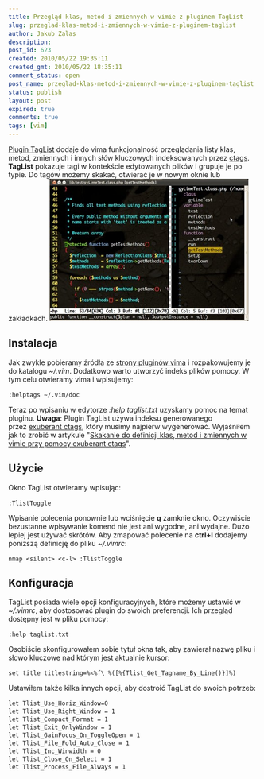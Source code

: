 ```yaml
---
title: Przegląd klas, metod i zmiennych w vimie z pluginem TagList
slug: przeglad-klas-metod-i-zmiennych-w-vimie-z-pluginem-taglist
author: Jakub Zalas
description: 
post_id: 623
created: 2010/05/22 19:35:11
created_gmt: 2010/05/22 18:35:11
comment_status: open
post_name: przeglad-klas-metod-i-zmiennych-w-vimie-z-pluginem-taglist
status: publish
layout: post
expired: true
comments: true
tags: [vim]
---
```


[Plugin TagList](http://vim.sourceforge.net/scripts/script.php?script_id=273) dodaje do vima funkcjonalność przeglądania listy klas, metod, zmiennych i innych słów kluczowych indeksowanych przez [ctags](/skakanie-do-definicji-klas-metod-i-zmiennych-w-vimie-przy-pomocy-exuberant-ctags). **TagList** pokazuje tagi w kontekście edytowanych plików i grupuje je po typie. Do tagów możemy skakać, otwierać je w nowym oknie lub zakładkach. ![Plugin TagList w vim](/uploads/wp//2010/05/vim-taglist-plugin-400x286.jpg)

## Instalacja

Jak zwykle pobieramy źródła ze [strony pluginów vima](http://www.vim.org/scripts/script.php?script_id=273) i rozpakowujemy je do katalogu _~/.vim_. Dodatkowo warto utworzyć indeks plików pomocy. W tym celu otwieramy vima i wpisujemy: 
    
    
    :helptags ~/.vim/doc

Teraz po wpisaniu w edytorze _:help taglist.txt_ uzyskamy pomoc na temat pluginu. **Uwaga**: Plugin TagList używa indeksu generowanego przez [exuberant ctags](http://ctags.sourceforge.net), który musimy najpierw wygenerować. Wyjaśniłem jak to zrobić w artykule "[Skakanie do definicji klas, metod i zmiennych w vimie przy pomocy exuberant ctags](/skakanie-do-definicji-klas-metod-i-zmiennych-w-vimie-przy-pomocy-exuberant-ctags)". 

## Użycie

Okno TagList otwieramy wpisując: 
    
    
    :TlistToggle

Wpisanie polecenia ponownie lub wciśnięcie **q** zamknie okno. Oczywiście bezustanne wpisywanie komend nie jest ani wygodne, ani wydajne. Dużo lepiej jest używać skrótów. Aby zmapować polecenie na **ctrl+l** dodajemy poniższą definicję do pliku _~/.vimrc_: 
    
    
    nmap <silent> <c-l> :TlistToggle

## Konfiguracja

TagList posiada wiele opcji konfiguracyjnych, które możemy ustawić w _~/.vimrc_, aby dostosować plugin do swoich preferencji. Ich przegląd dostępny jest w pliku pomocy: 
    
    
    :help taglist.txt

Osobiście skonfigurowałem sobie tytuł okna tak, aby zawierał nazwę pliku i słowo kluczowe nad którym jest aktualnie kursor: 
    
    
    set title titlestring=%<%f\ %([%{Tlist_Get_Tagname_By_Line()}]%)

Ustawiłem także kilka innych opcji, aby dostroić TagList do swoich potrzeb: 
    
    
    let Tlist_Use_Horiz_Window=0
    let Tlist_Use_Right_Window = 1
    let Tlist_Compact_Format = 1
    let Tlist_Exit_OnlyWindow = 1
    let Tlist_GainFocus_On_ToggleOpen = 1
    let Tlist_File_Fold_Auto_Close = 1
    let Tlist_Inc_Winwidth = 0
    let Tlist_Close_On_Select = 1
    let Tlist_Process_File_Always = 1

<object width="480" height="385" data="http://www.youtube.com/v/RsuRtEtf6fo&amp;hl=en_US&amp;fs=1&amp;color1=0x3a3a3a&amp;color2=0x999999" type="application/x-shockwave-flash"><param name="allowFullScreen" value="true"><param name="allowscriptaccess" value="always"><param name="src" value="http://www.youtube.com/v/RsuRtEtf6fo&amp;hl=en_US&amp;fs=1&amp;color1=0x3a3a3a&amp;color2=0x999999"><param name="allowfullscreen" value="true"></object>
